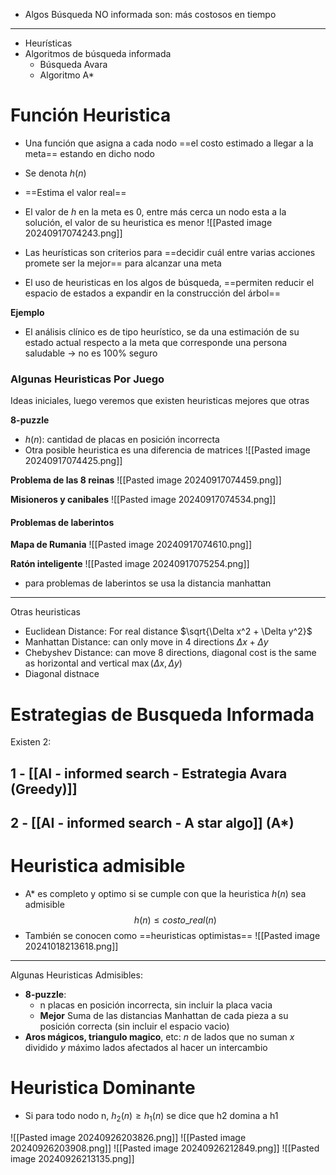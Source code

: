 + Algos Búsqueda NO informada son: más costosos en tiempo
---
+ Heurísticas
+ Algoritmos de búsqueda informada
	+ Búsqueda Avara
	+ Algoritmo A*

# Función Heuristica

+ Una función que asigna a cada nodo ==el costo estimado a llegar a la meta== estando en dicho nodo
+ Se denota $h(n)$
+ ==Estima el valor real==
+ El valor de $h$ en la meta es 0, entre más cerca un nodo esta a la solución, el valor de su heuristica es menor
![[Pasted image 20240917074243.png]]

+ Las heurísticas son criterios para ==decidir cuál entre varias acciones promete ser la mejor== para alcanzar una meta
+ El uso de heuristicas en los algos de búsqueda, ==permiten reducir el espacio de estados a expandir en la construcción del árbol==

**Ejemplo**
+ El análisis clínico es de tipo heurístico, se da una estimación de su estado actual respecto a la meta que corresponde una persona saludable -> no es 100% seguro

### Algunas Heuristicas Por Juego
Ideas iniciales, luego veremos que existen heuristicas mejores que otras

**8-puzzle**
+ $h(n)$: cantidad de placas en posición incorrecta
+ Otra posible heuristica es una diferencia de matrices
![[Pasted image 20240917074425.png]]

**Problema de las 8 reinas**
![[Pasted image 20240917074459.png]]

**Misioneros y canibales**
![[Pasted image 20240917074534.png]]

#### Problemas de laberintos
**Mapa de Rumania**
![[Pasted image 20240917074610.png]]

**Ratón inteligente**
![[Pasted image 20240917075254.png]]
+ para problemas de laberintos se usa la distancia manhattan
---
Otras heuristicas
+ Euclidean Distance: For real distance $\sqrt{\Delta x^2 + \Delta y^2}$ 
+ Manhattan Distance: can only move in 4 directions $\Delta x + \Delta y$ 
+ Chebyshev Distance: can move 8 directions, diagonal cost is the same as horizontal and vertical $\max(\Delta x,\Delta y)$
+ Diagonal distnace

# Estrategias de Busqueda Informada

Existen 2:
## 1 - [[AI - informed search - Estrategia Avara (Greedy)]]

## 2 - [[AI - informed search -  A star algo]] (A*)

# Heuristica admisible
+ A* es completo y optimo si se cumple con que la heuristica $h(n)$ sea admisible
$$ h(n)\leq costo\_real(n)$$
+ También se conocen como ==heuristicas optimistas==
![[Pasted image 20241018213618.png]]
----
Algunas Heuristicas Admisibles:

+ **8-puzzle**: 
	+ n placas en posición incorrecta, sin incluir la placa vacia
	+ **Mejor** Suma de las distancias Manhattan de cada pieza a su posición correcta (sin incluir el espacio vacio)
+ **Aros mágicos, triangulo magico**, etc: $n$ de lados que no suman $x$ dividido $y$ máximo lados afectados al hacer un intercambio

# Heuristica Dominante
+ Si para todo nodo n, $h_2(n) \geq h_1(n)$ se dice que h2 domina a h1

![[Pasted image 20240926203826.png]]
![[Pasted image 20240926203908.png]]
![[Pasted image 20240926212849.png]]
![[Pasted image 20240926213135.png]]